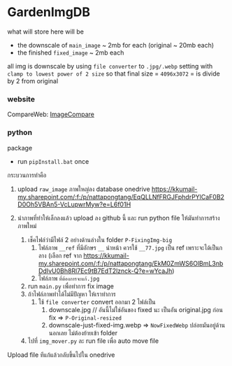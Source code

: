 # GardenImgDB

what will store here will be

- the downscale of `main_image` ~ 2mb for each (original ~ 20mb each)
- the finished `fixed_image` ~ 2mb each

all img is downscale by using `file converter` to `.jpg/.webp` setting with `clamp to lowest power of 2 size`
so that final size = `4096x3072` = is divide by 2 from original

### website

CompareWeb: [ImageCompare](https://pruekjika.github.io/GardenImgDB/)

### python

package

- run `pipInstall.bat` once

กระบวนการทำคือ

1. upload `raw_image` ภาพใหญ่ลง database onedrive https://kkumail-my.sharepoint.com/:f:/p/nattapongtang/EqQLLNfFRGJFphdrPYlCaF0B2D0Oh5VBAn5-VcLupwrMyw?e=L6f01H

2. นำภาพที่ทำให้เล็กลงแล้ว upload ลง github นี้ และ run python file ให้มันทำการสร้างภาพใหม่
   1. เช็คไฟล์ว่ามีไฟล์ 2 อย่างด้านล่างใน folder `P-FixingImg-big`
      1. ไฟล์ภาพ `__ref` ที่มีอักษร `__` นำหน้า ควรใช้ `__77.jpg` เป็น ref เพราะจะได้เป็นกลาง (เลือก ref จาก https://kkumail-my.sharepoint.com/:f:/p/nattapongtang/EkM0ZmWS6OlBmL3nbDdIvU0Bh8Rl7Ec9tB7EdT2lznck-Q?e=wYcaJh)
      2. ไฟล์ภาพ `ที่ต้องการจะแก้.jpg`
   2. run `main.py` เพื่อทำการ fix image
   3. ถ้าไฟล์ภาพทำได้ไม่มีปัญหา ให้เราทำการ
      1. ใช้ `file converter` convert ออกมา 2 ไฟล์เป็น
         1. downscale.jpg // อันนี้ไม่ใช่อันของ fixed นะ เป็นอัน original.jpg ก่อน fix => `P-Original-resized`
         2. downscale-just-fixed-img.webp => `NowFixedWebp` ปล่อยมันอยู่ด้านนอกเลย ไม่ต้องย้ายเข้า folder
   4. ไปที่ `img_mover.py` ละ run file เพื่อ auto move file

Upload file ทีแก้แล้วกลับขึ้นไปใน onedrive
